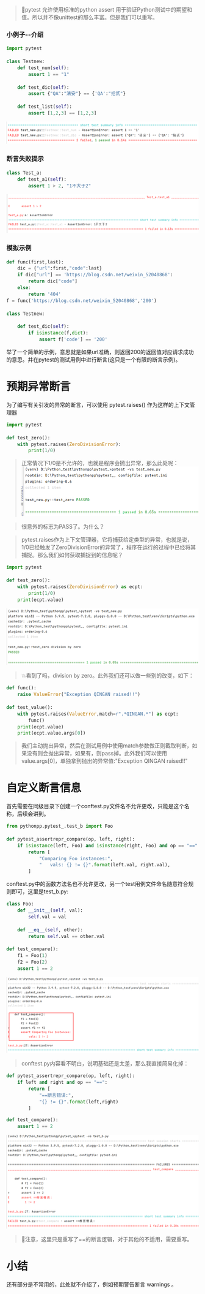 > 🔴pytest 允许使用标准的python assert 用于验证Python测试中的期望和值。所以并不像unittest的那么丰富。但是我们可以重写。

### 小例子--介绍
```python
import pytest

class Testnew:
    def test_num(self):
        assert 1 == "1"

    def test_dic(self):
        assert {"QA":"清安"} == {'QA':"拾贰"}

    def test_list(self):
        assert [1,2,3] == [1,2,3]
```
![输入图片说明](images/image3-1.png)
### 断言失败提示
```python
class Test_a:
    def test_a1(self):
        assert 1 > 2, "1不大于2"
```
![输入图片说明](images/image3-2.png)
### 模拟示例
```python
def func(first,last):
    dic = {"url":first,"code":last}
    if dic["url"] == 'https://blog.csdn.net/weixin_52040868':
        return dic["code"]
    else:
        return '404'
f = func('https://blog.csdn.net/weixin_52040868','200')

class Testnew:

    def test_dic(self):
        if isinstance(f,dict):
            assert f['code'] == '200'
```
举了一个简单的示例，意思就是如果url准确，则返回200的返回值对应请求成功的意思。并在pytest的测试用例中进行断言(这只是一个有限的断言示例)。
# 预期异常断言
为了编写有关引发的异常的断言，可以使用 pytest.raises() 作为这样的上下文管理器
```python
import pytest

def test_zero():
    with pytest.raises(ZeroDivisionError):
        print(1/0)
```
> 正常情况下1/0是不允许的，也就是程序会抛出异常，那么此处呢：
> ![输入图片说明](images/image3-3.png)

> 很意外的标志为PASS了。为什么？

> pytest.raises作为上下文管理器，它将捕获给定类型的异常，也就是说，1/0已经触发了ZeroDivisionError的异常了，程序在运行的过程中已经将其捕捉。那么我们如何获取捕捉到的信息呢？

```python
import pytest

def test_zero():
    with pytest.raises(ZeroDivisionError) as ecpt:
        print(1/0)
    print(ecpt.value)
```
![输入图片说明](images/image3-4.png)

> 💥看到了吗，division by zero。此外我们还可以做一些别的改变，如下：

```python
def func():
    raise ValueError("Exception QINGAN raised!!")

def test_value():
    with pytest.raises(ValueError,match=r".*QINGAN.*") as ecpt:
        func()
    print(ecpt.value)
    print(ecpt.value.args[0])
```
> 我们主动抛出异常，然后在测试用例中使用match参数做正则截取判断，如果没有则会抛出异常，如果有，则pass掉。此外我们可以使用value.args[0]，单独拿到抛出的异常值:"Exception QINGAN raised!!"

# 自定义断言信息
首先需要在同级目录下创建一个conftest.py文件名不允许更改，只能是这个名称，后续会讲到。
```python
from pythonpp.pytest_.test_b import Foo

def pytest_assertrepr_compare(op, left, right):
    if isinstance(left, Foo) and isinstance(right, Foo) and op == "==":
        return [
            "Comparing Foo instances:",
            "   vals: {} != {}".format(left.val, right.val),
        ]
```
conftest.py中的函数方法名也不允许更改，另一个test用例文件命名随意符合规则即可，这里是test_b.py:
```python
class Foo:
    def __init__(self, val):
        self.val = val

    def __eq__(self, other):
        return self.val == other.val

def test_compare():
    f1 = Foo(1)
    f2 = Foo(2)
    assert 1 == 2
```
![输入图片说明](images/image3-5.png)

> conftest.py内容看不明白，说明基础还是太差，那么我直接简易化掉：

```python
def pytest_assertrepr_compare(op, left, right):
    if left and right and op == "==":
        return [
            "==断言错误:",
            "{} != {}".format(left,right)
        ]
```
```python
def test_compare():
    assert 1 == 2
```
![输入图片说明](images/image3-6.png)
> 🔴注意，这里只是重写了==的断言逻辑，对于其他的不适用，需要重写。

# 小结
还有部分是不常用的，此处就不介绍了，例如预期警告断言 warnings  。

